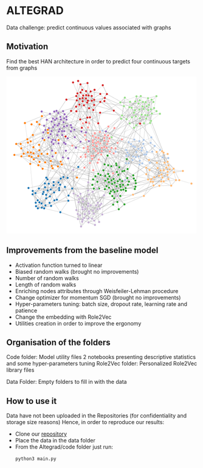 # ALTEGRAD
Data challenge: predict continuous values associated with graphs

## Motivation
Find the best HAN architecture in order to predict four continuous targets from graphs

![Graph_pic](./img/graph.png)


## Improvements from the baseline model
- Activation function turned to linear
- Biased random walks (brought no improvements)
- Number of random walks
- Length of random walks
- Enriching nodes attributes through Weisfeiler-Lehman procedure
- Change optimizer for momentum SGD (brought no improvements)
- Hyper-parameters tuning: batch size, dropout rate, learning rate and patience
- Change the embedding with Role2Vec
- Utilities creation in order to improve the ergonomy

## Organisation of the folders
Code folder:
  Model utility files
  2 notebooks presenting descriptive statistics and some hyper-parameters tuning
  Role2Vec folder: Personalized Role2Vec library files

Data Folder:
  Empty folders to fill in with the data

## How to use it
Data have not been uploaded in the Repositories (for confidentiality and storage size reasons)
Hence, in order to reproduce our results:
- Clone our [repository](https://github.com/AliceGuichenez/ALTEGRAD)
- Place the data in the data folder
- From the Altegrad/code folder just run:
  ```python
  python3 main.py
  ```
